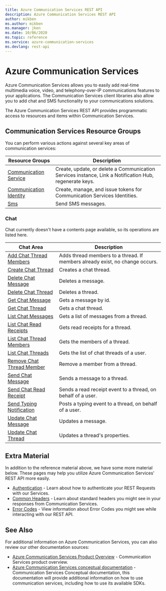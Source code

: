```yaml
---
title: Azure Communication Services REST API
description: Azure Communication Services REST API
author: mikben
ms.author: mikben
ms.manager: jken
ms.date: 10/06/2020
ms.topic: reference
ms.service: azure-communication-services
ms.devlang: rest-api
---
```

# Azure Communication Services

Azure Communication Services allows you to easily add real-time multimedia voice, video, and telephony-over-IP communications features to your applications. The Communication Services client libraries also allow you to add chat and SMS functionality to your communications solutions.

The Azure Communication Services REST API provides programmatic access to resources and items within Communication Services.

## Communication Services Resource Groups

You can perform various actions against several key areas of communication services:

| Resource Groups                                                                       | Description                                                                                            |
| ------------------------------------------------------------------------------------- | ------------------------------------------------------------------------------------------------------ |
| [Communication Service](xref:management.azure.com.communication.communicationservice) | Create, update, or delete a Communication Services instance, Link a Notification Hub, regenerate keys. |
| [Communication Identity](xref:communication.communicationidentity)                    | Create, manage, and issue tokens for Communication Services Identities.                                |
| [Sms](xref:communication.sms)                                                         | Send SMS messages.                                                                                     |

### Chat

Chat currently doesn't have a contents page available, so its operations are listed here.

| Chat Area                                                                                          | Description                                                                  |
| -------------------------------------------------------------------------------------------------- | ---------------------------------------------------------------------------- |
| [Add Chat Thread Members](xref:communication.chat.addchatthreadmembers.addchatthreadmembers)       | Adds thread members to a thread. If members already exist, no change occurs. |
| [Create Chat Thread](xref:communication.chat.createchatthread.createchatthread)                    | Creates a chat thread.                                                       |
| [Delete Chat Message](xref:communication.chat.deletechatmessage.deletechatmessage)                 | Deletes a message.                                                           |
| [Delete Chat Thread](xref:communication.chat.deletechatthread.deletechatthread)                    | Deletes a thread.                                                            |
| [Get Chat Message](xref:communication.chat.getchatmessage.getchatmessage)                          | Gets a message by id.                                                        |
| [Get Chat Thread](xref:communication.chat.getchatthread.getchatthread)                             | Gets a chat thread.                                                          |
| [List Chat Messages](xref:communication.chat.listchatmessages.listchatmessages)                    | Gets a list of messages from a thread.                                       |
| [List Chat Read Receipts](xref:communication.chat.listchatreadreceipts.listchatreadreceipts)       | Gets read receipts for a thread.                                             |
| [List Chat Thread Members](xref:communication.chat.listchatthreadmembers.listchatthreadmembers)    | Gets the members of a thread.                                                |
| [List Chat Threads](xref:communication.chat.listchatthreads.listchatthreads)                       | Gets the list of chat threads of a user.                                     |
| [Remove Chat Thread Member](xref:communication.chat.removechatthreadmember.removechatthreadmember) | Remove a member from a thread.                                               |
| [Send Chat Message](xref:communication.chat.sendchatmessage.sendchatmessage)                       | Sends a message to a thread.                                                 |
| [Send Chat Read Receipt](xref:communication.chat.sendchatreadreceipt.sendchatreadreceipt)          | Sends a read receipt event to a thread, on behalf of a user.                 |
| [Send Typing Notification](xref:communication.chat.sendtypingnotification.sendtypingnotification)  | Posts a typing event to a thread, on behalf of a user.                       |
| [Update Chat Message](xref:communication.chat.updatechatmessage.updatechatmessage)                 | Updates a message.                                                           |
| [Update Chat Thread](xref:communication.chat.updatechatthread.updatechatthread)                    | Updates a thread's properties.                                               |

## Extra Material

In addition to the reference material above, we have some more material below. These pages may help you utilize Azure Communication Services' REST API more easily.

- [Authentication](authentication.md) - Learn about how to authenticate your REST Requests with our Services.
- [Common Headers](headers.md) - Learn about standard headers you might see in your responses from Communication Services.
- [Error Codes](errorcodes.md) - View information about Error Codes you might see while interacting with our REST API.

## See Also

For additional information on Azure Communication Services, you can also review our other documentation sources:

- [Azure Communication Services Product Overview](https://azure.microsoft.com/services/communication-services/) - Communication Services product overview.
- [Azure Communication Services conceptual documentation](https://docs.microsoft.com/azure/communication-services/overview) - Communication Services Conceptual documentation, this documentation will provide additional information on how to use communication services, including how to use its available SDKs.
